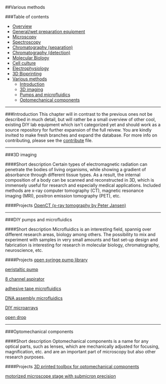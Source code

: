##Various methods

###Table of contents
- [Overview](000_bio-labware_overview.md)
- [General/wet preparation equipment](010_general_preparation.md)
- [Microscopy](020_microscopy.md)
- [Spectroscopy](030_spectroscopy.md)
- [Chromatography (separation)](040_chromatography_sep.md)
- [Chromatography (detection)](050_chromatography_det.md)
- [Molecular Biology](060_molecular_biology.md)
- [Cell culture](070_cell_culture.md)
- [Electrophysiology](080_electrophysiology.md)
- [3D Bioprinting](090_3d_bioprint.md)
- [Various methods](100_various.md)
  * [Introduction](100_various.md#intro)
  * [3D imaging](100_various.md#imaging)
  * [Pumps and microfluidics](100_various.md#microfluidics)
  * [Optomechanical components](100_various.md#optics)

---


###Introduction
This chapter will in contrast to the previous ones not be described in much detail, but will rather be a small overview of other cool, existing DIY lab equipment which isn't categorized yet and should work as a source repository for further expansion of the full reivew. You are kindly invited to make fresh branches and expand the database. For more info on contributing, please see the [contribute](CONTRIBUTE.md) file.


---


###3D imaging <a id="imaging"></a>


####Short description
Certain types of electromagnetic radiation can penetrate the bodies of living organisms, while showing a gradient of absorbance through different tissue types. As a result, the internal composition of a body can be scanned and reconstructed in 3D, which is immensely useful for research and especially medical applications. Included methods are x-ray computer tomography (CT), magnetic resonance imaging (MRI), positron emission tomography (PET), etc.

####Projects
[OpenCT (x-ray tomography by Peter Jansen)](http://www.tricorderproject.org/blog/tag/openct/)

---


###DIY pumps and microfluidics <a id="microfluidics"></a>


####Short description
Microfluidics is an interesting field, spannig over different research areas, biology among others. The possibility to mix and experiment with samples in very small amounts and fast set-up design and fabrication is interesting for research in molecular biology, chromatography, neuroscience, etc.

####Projects
[open syringe pump library](http://journals.plos.org/plosone/article?id=10.1371/journal.pone.0107216)

[peristaltic pump](https://www.thingiverse.com/tag:peristaltic/page:1)

[8 channel aspirator](http://www.thingiverse.com/thing:1486294)

[adhesive tape microfluidics](http://wetpong.net/wetpong/?page_id=115)

[DNA assembly microfluidics](http://journals.plos.org/plosone/article?id=10.1371/journal.pone.0143636)

[DIY microarrays](http://www.nature.com/nature/journal/v403/n6767/full/403234a0.html)

[open drop](http://www.gaudi.ch/OpenDrop/)

---


###Optomechanical components <a id="optics"></a>


####Short description
Optomechanical components is a name for any optical parts, such as lenses, which are mechanically adjusted for focusing, magnification, etc. and are an important part of microscopy but also other research purposes.

####Projects
[3D printed toolbox for optomechanical components](http://arxiv.org/pdf/1606.09563.pdf)

[motorized microscope stage with submicron precision](http://journals.plos.org/plosone/article?id=10.1371/journal.pone.0088977)

